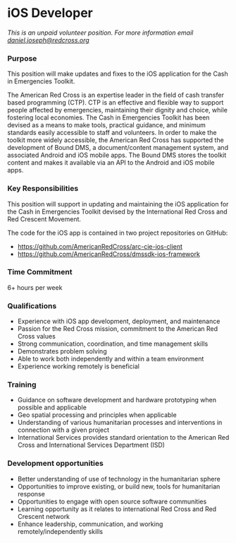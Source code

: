 iOS Developer
========
*This is an unpaid volunteer position. For more information email daniel.joseph@redcross.org*

### Purpose
This position will make updates and fixes to the iOS application for the Cash in Emergencies Toolkit.

The American Red Cross is an expertise leader in the field of cash transfer based programming (CTP). CTP is an effective and flexible way to support people affected by emergencies, maintaining their dignity and choice, while fostering local economies. The Cash in Emergencies Toolkit has been devised as a means to make tools, practical guidance, and minimum standards easily accessible to staff and volunteers. In order to make the toolkit more widely accessible, the American Red Cross has supported the development of Bound DMS, a document/content management system, and associated Android and iOS mobile apps. The Bound DMS stores the toolkit content and makes it available via an API to the Android and iOS mobile apps.

### Key Responsibilities
This position will support in updating and maintaining the iOS application for the Cash in Emergencies Toolkit devised by the International Red Cross and Red Crescent Movement.

The code for the iOS app is contained in two project repositories on GitHub:
- https://github.com/AmericanRedCross/arc-cie-ios-client 
- https://github.com/AmericanRedCross/dmssdk-ios-framework

### Time Commitment
6+ hours per week

### Qualifications
- Experience with iOS app development, deployment, and maintenance
- Passion for the Red Cross mission, commitment to the American Red Cross values
- Strong communication, coordination, and time management skills
- Demonstrates problem solving
- Able to work both independently and within a team environment
- Experience working remotely is beneficial

### Training
- Guidance on software development and hardware prototyping when possible and applicable
- Geo spatial processing and principles when applicable
- Understanding of various humanitarian processes and interventions in connection with a given project
- International Services provides standard orientation to the American Red Cross and International Services Department (ISD)

### Development opportunities
- Better understanding of use of technology in the humanitarian sphere
- Opportunities to improve existing, or build new, tools for humanitarian response
- Opportunities to engage with open source software communities
- Learning opportunity as it relates to international Red Cross and Red Crescent network
- Enhance leadership, communication, and working remotely/independently skills
